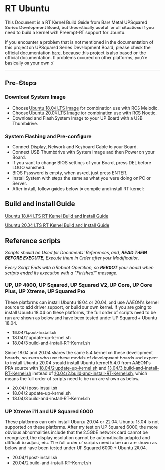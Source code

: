 # RT Ubuntu

This Document is a RT Kernel Build Guide from Bare Metal UPSquared Series Development Board, but theoretically useful for all situations if you need to build a kernel with Preempt-RT support for Ubuntu.

If you encounter a problem that is not mentioned in the documentation of this project on UPSquared Series Development Board, please check the official documentation [here](https://github.com/up-board/up-community/wiki/Ubuntu), because this project is also based on the official documentation. If problems occured on other platforms, you're basically on your own :(

----
## Pre-Steps

### Download System Image

- Choose [Ubuntu 18.04 LTS Image](https://releases.ubuntu.com/18.04.6/ubuntu-18.04.6-live-server-amd64.iso) for combination use with ROS Melodic.
- Choose [Ubuntu 20.04 LTS Image](https://cdimage.ubuntu.com/releases/focal/release/inteliotg/ubuntu-20.04-live-server-amd64+intel-iot.iso) for combination use with ROS Noetic.
- Download and Flash System Image to your UP Board with a USB Thumbdrive.

### System Flashing and Pre-configure

- Connect Display, Network and Keyboard Cable to your Board.
- Connect USB Thumbdrive with System Image and then Power on your Board.
- If you want to change BIOS settings of your Board, press DEL before LOGO vanished.
- BIOS Password is empty, when asked, just press ENTER.
- Install System with steps the same as what you were doing on PC or Server.
- After install, follow guides below to compile and install RT kernel:

## Build and install Guide

[Ubuntu 18.04 LTS RT Kernel Build and Install Guide](./18.04/ubuntu18.04-kernel-build-guide.md)

[Ubuntu 20.04 LTS RT Kernel Build and Install Guide](./20.04/ubuntu20.04-kernel-build-guide.md)

## Reference scripts

*Scripts should be Used for Documents' References, and, **READ THEM BEFORE EXECUTE**, Execute them in Order after your Modification.*

*Every Script Ends with a Reboot Operation, so **REBOOT** your board when scripts ended its execution with a "Finished!" message.*

### UP, UP 4000, UP Squared, UP Squared V2, UP Core, UP Core Plus, UP Xtreme, UP Squared Pro

These platforms can install Ubuntu 18.04 or 20.04, and use AAEON's kernel source to add driver support, or build our own kernel. If you are going to install Ubuntu 18.04 on these platforms, the full order of scripts need to be run are shown as below and have been tested under UP Squared + Ubuntu 18.04.

<ul>
<li>18.04/1.post-install.sh</li>
<li>18.04/2.update-up-kernel.sh</li>
<li>18.04/3.build-and-install-RT-Kernel.sh</li>
</ul>

Since 18.04 and 20.04 shares the same 5.4 kernel on these development boards, so users who use these models of development boards and expect to install Ubuntu 20.04 should install Ubuntu kernel 5.4.0 from AAEON's PPA source with [18.04/2.update-up-kernel.sh](./18.04/2.update-up-kernel.sh) and [18.04/3.build-and-install-RT-Kernel.sh](./18.04/3.build-and-install-RT-Kernel.sh) instead of [20.04/2.build-and-install-RT-Kernel.sh](./20.04/2.build-and-install-RT-Kernel.sh), which means the full order of scripts need to be run are shown as below.

<ul>
<li>20.04/1.post-install.sh</li>
<li>18.04/2.update-up-kernel.sh</li>
<li>18.04/3.build-and-install-RT-Kernel.sh</li>
</ul>

### UP Xtreme i11 and UP Squared 6000

These platforms can only install Ubuntu 20.04 or 22.04. Ubuntu 18.04 is not supported on these platforms. After my test on UP Squared 6000, the more obvious abnormalities include that the 2.5GbE network card cannot be recognized, the display resolution cannot be automatically adapted and difficult to adjust, etc. The full order of scripts need to be run are shown as below and have been tested under UP Squared 6000 + Ubuntu 20.04.

<ul>
<li>20.04/1.post-install.sh</li>
<li>20.04/2.build-and-install-RT-Kernel.sh</li>
</ul>
